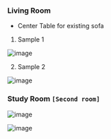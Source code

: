 ### Living Room

* Center Table for existing sofa

1. Sample 1  

![image](https://user-images.githubusercontent.com/13016162/53176540-4cf6cf80-3614-11e9-85f1-6229eb177ade.png)

2. Sample 2  

![image](https://user-images.githubusercontent.com/13016162/53176801-cdb5cb80-3614-11e9-848e-c8173d867053.png)

### Study Room `[Second room]`

![image](https://user-images.githubusercontent.com/13016162/53177806-aeb83900-3616-11e9-8a12-21818ff6d737.png)


![image](https://user-images.githubusercontent.com/13016162/53178299-9dbbf780-3617-11e9-9c2f-333127cc9e64.png)



